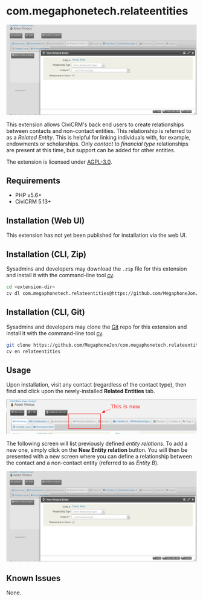 # com.megaphonetech.relateentities

![relate-entity.png screenshot](/images/relate-entity.png)

This extension allows CiviCRM's back end users to create relationships between contacts and non-contact entities. This relationship is referred to as a *Related Entity*. This is helpful for linking individuals with, for example, endowments or scholarships. Only *contact* to *financial type* relationships are present at this time, but support can be added for other entities.

The extension is licensed under [AGPL-3.0](LICENSE.txt).

## Requirements

* PHP v5.6+
* CiviCRM 5.13+

## Installation (Web UI)

This extension has not yet been published for installation via the web UI.

## Installation (CLI, Zip)

Sysadmins and developers may download the `.zip` file for this extension and
install it with the command-line tool [cv](https://github.com/civicrm/cv).

```bash
cd <extension-dir>
cv dl com.megaphonetech.relateentities@https://github.com/MegaphoneJon/com.megaphonetech.relateentities/archive/master.zip
```

## Installation (CLI, Git)

Sysadmins and developers may clone the [Git](https://en.wikipedia.org/wiki/Git) repo for this extension and
install it with the command-line tool [cv](https://github.com/civicrm/cv).

```bash
git clone https://github.com/MegaphoneJon/com.megaphonetech.relateentities.git
cv en relateentities
```

## Usage

Upon installation, visit any contact (regardless of the contact type), then find and click upon the newly-installed **Related Entities** tab.

![contact-new-tab.png screenshot](/images/contact-new-tab.png)

The following screen will list previously defined *entity relations*. To add a new one, simply click on the **New Entity relation** button. You will then be presented with a new screen where you can define a relationship between the contact and a non-contact entity (referred to as *Entity B*).

![relate-entity.png screenshot](/images/relate-entity.png)

## Known Issues

None.
